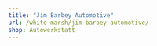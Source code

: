 ```yaml
---
title: "Jim Barbey Automotive"
url: /white-marsh/jim-barbey-automotive/
shop: Autowerkstatt
---
```

